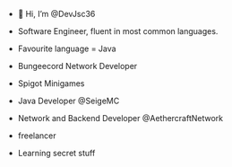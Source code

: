 - 👋 Hi, I’m @DevJsc36 

- Software Engineer, fluent in most common languages. 

- Favourite language = Java 

- Bungeecord Network Developer 

- Spigot Minigames 

- Java Developer @SeigeMC 

- Network and Backend Developer @AethercraftNetwork

- freelancer

- Learning secret stuff 
